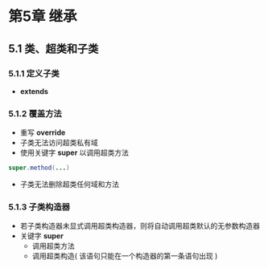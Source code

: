 # 第5章 继承
## 5.1 类、超类和子类
### 5.1.1 定义子类
- **extends**
### 5.1.2 覆盖方法
- 重写 **override**
- 子类无法访问超类私有域
- 使用关键字 **super** 以调用超类方法
``` java
super.method(...)
```
- 子类无法删除超类任何域和方法
### 5.1.3 子类构造器
- 若子类构造器未显式调用超类构造器，则将自动调用超类默认的无参数构造器
- 关键字 **super**
	- 调用超类方法
	- 调用超类构造( 该语句只能在一个构造器的第一条语句出现 )
<!--stackedit_data:
eyJoaXN0b3J5IjpbLTEyNzcyNjQ3MzgsLTE0MTIxNjQyMzksLT
Q1MTU5MTM0OCwxNjgzNDkyMDk3LDIwNzE4MDEyNTcsNDkyMDE3
MjNdfQ==
-->